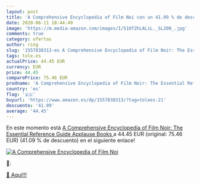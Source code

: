 ```yaml
---
layout: post
title: 'A Comprehensive Encyclopedia of Film Noi con un 41.09 % de descuento'
date: 2020-06-11 18:44:49
image: 'https://m.media-amazon.com/images/I/51OfZhLALiL._SL200_.jpg'
comments: true
category: ofertas
author: ring
slug: '1557838313-es A Comprehensive Encyclopedia of Film Noir: The Essential...'
tags: tole.es
actualPrice: 44.45 EUR
currency: EUR
price: 44.45
comparePrice: 75.46 EUR
prodname: 'A Comprehensive Encyclopedia of Film Noir: The Essential Reference Guide  Applause Books '
country: 'es'
flag: '🇪🇸'
buyurl: 'https://www.amazon.es/dp/1557838313/?tag=tolees-21'
descuento: '41.09'
average: '44.45'
---
```


En este momento está [A Comprehensive Encyclopedia of Film Noir: The Essential Reference Guide  Applause Books ](https://www.amazon.es/dp/1557838313/?tag=tolees-21) a 44.45 EUR (original: 75.46 EUR) (41.09 %  de descuento) en el siguiente enlace!

[![A Comprehensive Encyclopedia of Film Noi](https://m.media-amazon.com/images/I/51OfZhLALiL._SL200_.jpg)](https://www.amazon.es/dp/1557838313/?tag=tolees-21)

🔎:


[🛒 Aquí!!!](https://www.amazon.es/dp/1557838313/?tag=tolees-21)
